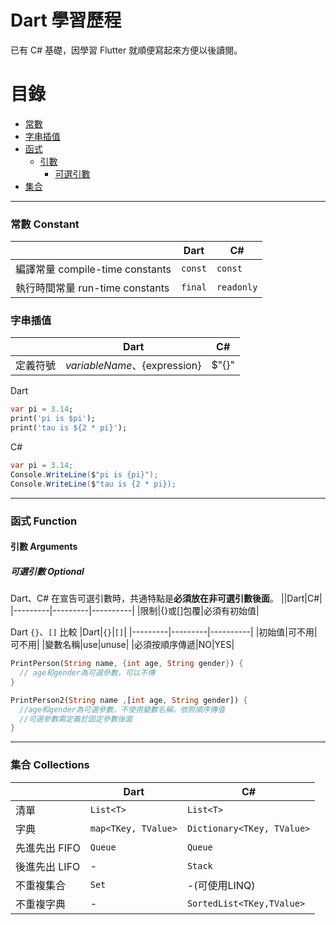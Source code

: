 # Dart 學習歷程
已有 C# 基礎，因學習 Flutter 就順便寫起來方便以後讀閱。

# 目錄
- [常數](#常數-constant)
- [字串插值](#字串插值)
- [函式](#函式-function)
  - [引數](#引數-arguments)
    - [可選引數](#可選引數-optional)
- [集合](#集合-collections)


---
### 常數 Constant
||Dart|C#|
|---------|---------|----------|
|編譯常量 compile-time constants|`const`|`const`|
|執行時間常量 run-time constants|`final`|`readonly`|

### 字串插值

|  | Dart | C# |
|---------|---------|----------|
| 定義符號 | $variableName、${expression}| $"{}"|

Dart 
```dart
var pi = 3.14;
print('pi is $pi');
print('tau is ${2 * pi}');
```

C#
```csharp
var pi = 3.14;
Console.WriteLine($"pi is {pi}");
Console.WriteLine($"tau is {2 * pi});
```

---
### 函式 Function
#### 引數 Arguments
##### 可選引數 Optional
Dart、C# 在宣告可選引數時，共通特點是**必須放在非可選引數後面**。
||Dart|C#|
|---------|---------|----------|
|限制|{}或[]包覆|必須有初始值|

Dart `{}`、`[]` 比較
|Dart|`{}`|`[]`|
|---------|---------|----------|
|初始值|可不用|可不用|
|變數名稱|use|unuse|
|必須按順序傳遞|NO|YES|

```dart
PrintPerson(String name, {int age, String gender}) {
  // age和gender為可選參數，可以不傳
}

PrintPerson2(String name ,[int age, String gender]) { 
  //age和gender為可選參數，不使用變數名稱，依照順序傳值
  //可選參數需定義於固定參數後面
}
```

---
### 集合 Collections

||Dart|C#|
|---------|---------|----------|
|清單|`List<T>`|`List<T>`|
|字典|`map<TKey, TValue>`|`Dictionary<TKey, TValue>`|
|先進先出 FIFO|`Queue`|`Queue`|
|後進先出 LIFO|-|`Stack`|
|不重複集合|`Set`|-(可使用LINQ)|
|不重複字典|-|`SortedList<TKey,TValue>`|
